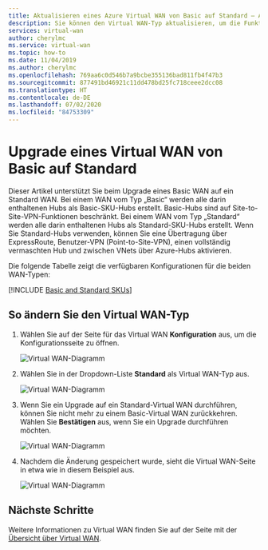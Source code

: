 ```yaml
---
title: Aktualisieren eines Azure Virtual WAN von Basic auf Standard – Azure-Portal | Microsoft-Dokumentation
description: Sie können den Virtual WAN-Typ aktualisieren, um die Funktionalität zu erhöhen.
services: virtual-wan
author: cherylmc
ms.service: virtual-wan
ms.topic: how-to
ms.date: 11/04/2019
ms.author: cherylmc
ms.openlocfilehash: 769aa6c0d546b7a9bcbe355136bad811fb4f47b3
ms.sourcegitcommit: 877491bd46921c11dd478bd25fc718ceee2dcc08
ms.translationtype: HT
ms.contentlocale: de-DE
ms.lasthandoff: 07/02/2020
ms.locfileid: "84753309"
---
```

# <a name="upgrade-a-virtual-wan-from-basic-to-standard"></a>Upgrade eines Virtual WAN von Basic auf Standard

Dieser Artikel unterstützt Sie beim Upgrade eines Basic WAN auf ein Standard WAN. Bei einem WAN vom Typ „Basic“ werden alle darin enthaltenen Hubs als Basic-SKU-Hubs erstellt. Basic-Hubs sind auf Site-to-Site-VPN-Funktionen beschränkt. Bei einem WAN vom Typ „Standard“ werden alle darin enthaltenen Hubs als Standard-SKU-Hubs erstellt. Wenn Sie Standard-Hubs verwenden, können Sie eine Übertragung über ExpressRoute, Benutzer-VPN (Point-to-Site-VPN), einen vollständig vermaschten Hub und zwischen VNets über Azure-Hubs aktivieren.

Die folgende Tabelle zeigt die verfügbaren Konfigurationen für die beiden WAN-Typen:

[!INCLUDE [Basic and Standard SKUs](../../includes/virtual-wan-standard-basic-include.md)]

## <a name="to-change-the-virtual-wan-type"></a>So ändern Sie den Virtual WAN-Typ

1. Wählen Sie auf der Seite für das Virtual WAN **Konfiguration** aus, um die Konfigurationsseite zu öffnen.

   ![Virtual WAN-Diagramm](./media/upgrade-virtual-wan/1.png)
2. Wählen Sie in der Dropdown-Liste **Standard** als Virtual WAN-Typ aus.

   ![Virtual WAN-Diagramm](./media/upgrade-virtual-wan/2.png)
3. Wenn Sie ein Upgrade auf ein Standard-Virtual WAN durchführen, können Sie nicht mehr zu einem Basic-Virtual WAN zurückkehren. Wählen Sie **Bestätigen** aus, wenn Sie ein Upgrade durchführen möchten.

   ![Virtual WAN-Diagramm](./media/upgrade-virtual-wan/4.png)
4. Nachdem die Änderung gespeichert wurde, sieht die Virtual WAN-Seite in etwa wie in diesem Beispiel aus.

   ![Virtual WAN-Diagramm](./media/upgrade-virtual-wan/5.png)

## <a name="next-steps"></a>Nächste Schritte

Weitere Informationen zu Virtual WAN finden Sie auf der Seite mit der [Übersicht über Virtual WAN](virtual-wan-about.md).
